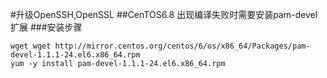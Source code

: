 #升级OpenSSH,OpenSSL
##CenTOS6.8 出现编译失败时需要安装pam-devel扩展
###安装步骤
```
wget wget http://mirror.centos.org/centos/6/os/x86_64/Packages/pam-devel-1.1.1-24.el6.x86_64.rpm
yum -y install pam-devel-1.1.1-24.el6.x86_64.rpm
```
